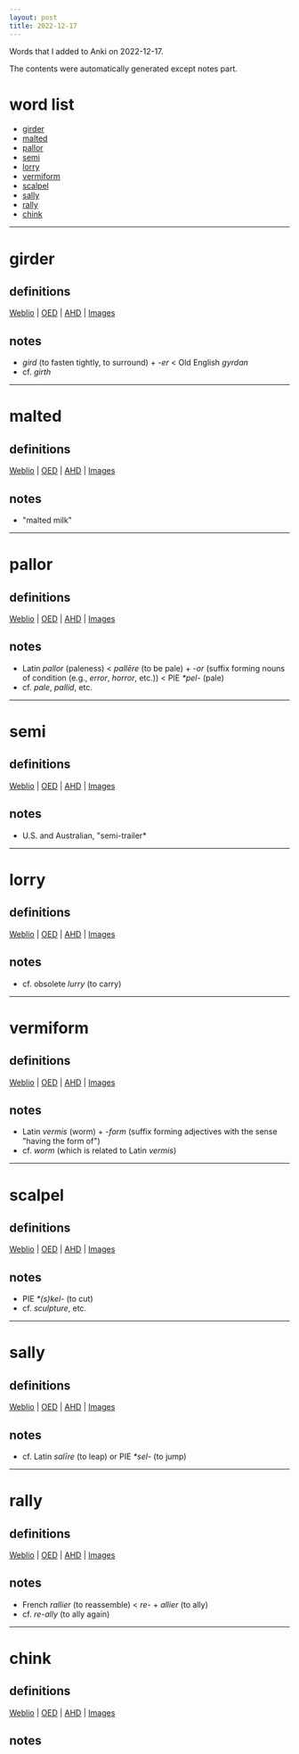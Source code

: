 ```yaml
---
layout: post
title: 2022-12-17
---
```


Words that I added to Anki on 2022-12-17.

The contents were automatically generated except notes part.
# word list
- [girder](#girder)
- [malted](#malted)
- [pallor](#pallor)
- [semi](#semi)
- [lorry](#lorry)
- [vermiform](#vermiform)
- [scalpel](#scalpel)
- [sally](#sally)
- [rally](#rally)
- [chink](#chink)

---

# girder
## definitions
[Weblio](https://ejje.weblio.jp/content_find?query=girder&searchType=exact)
|
[OED](https://www.oed.com/search?q=girder)
|
[AHD](https://www.ahdictionary.com/word/search.html?q=girder)
|
[Images](https://www.google.com/search?tbm=isch&q=girder)

## notes
- *gird* (to fasten tightly, to surround) + *-er* &lt; Old English *gyrdan*
- cf. *girth*

---

# malted
## definitions
[Weblio](https://ejje.weblio.jp/content_find?query=malted&searchType=exact)
|
[OED](https://www.oed.com/search?q=malted)
|
[AHD](https://www.ahdictionary.com/word/search.html?q=malted)
|
[Images](https://www.google.com/search?tbm=isch&q=malted)

## notes
- "malted milk"

---

# pallor
## definitions
[Weblio](https://ejje.weblio.jp/content_find?query=pallor&searchType=exact)
|
[OED](https://www.oed.com/search?q=pallor)
|
[AHD](https://www.ahdictionary.com/word/search.html?q=pallor)
|
[Images](https://www.google.com/search?tbm=isch&q=pallor)

## notes
- Latin *pallor* (paleness) &lt; *pallēre* (to be pale) + *-or* (suffix forming nouns of condition (e.g., *error*, *horror*, etc.)) &lt; PIE *\*pel-* (pale)
- cf. *pale*, *pallid*, etc.

---

# semi
## definitions
[Weblio](https://ejje.weblio.jp/content_find?query=semi&searchType=exact)
|
[OED](https://www.oed.com/search?q=semi)
|
[AHD](https://www.ahdictionary.com/word/search.html?q=semi)
|
[Images](https://www.google.com/search?tbm=isch&q=semi)

## notes
- U.S. and Australian, "semi-trailer*

---

# lorry
## definitions
[Weblio](https://ejje.weblio.jp/content_find?query=lorry&searchType=exact)
|
[OED](https://www.oed.com/search?q=lorry)
|
[AHD](https://www.ahdictionary.com/word/search.html?q=lorry)
|
[Images](https://www.google.com/search?tbm=isch&q=lorry)

## notes
- cf. obsolete *lurry* (to carry)

---

# vermiform
## definitions
[Weblio](https://ejje.weblio.jp/content_find?query=vermiform&searchType=exact)
|
[OED](https://www.oed.com/search?q=vermiform)
|
[AHD](https://www.ahdictionary.com/word/search.html?q=vermiform)
|
[Images](https://www.google.com/search?tbm=isch&q=vermiform)

## notes
- Latin *vermis* (worm) + *-form* (suffix forming adjectives with the sense "having the form of")
- cf. *worm* (which is related to Latin *vermis*)

---

# scalpel
## definitions
[Weblio](https://ejje.weblio.jp/content_find?query=scalpel&searchType=exact)
|
[OED](https://www.oed.com/search?q=scalpel)
|
[AHD](https://www.ahdictionary.com/word/search.html?q=scalpel)
|
[Images](https://www.google.com/search?tbm=isch&q=scalpel)

## notes
- PIE *\*(s)kel-* (to cut)
- cf. *sculpture*, etc.

---

# sally
## definitions
[Weblio](https://ejje.weblio.jp/content_find?query=sally&searchType=exact)
|
[OED](https://www.oed.com/search?q=sally)
|
[AHD](https://www.ahdictionary.com/word/search.html?q=sally)
|
[Images](https://www.google.com/search?tbm=isch&q=sally)

## notes
- cf. Latin *salīre* (to leap) or PIE *\*sel-* (to jump)

---

# rally
## definitions
[Weblio](https://ejje.weblio.jp/content_find?query=rally&searchType=exact)
|
[OED](https://www.oed.com/search?q=rally)
|
[AHD](https://www.ahdictionary.com/word/search.html?q=rally)
|
[Images](https://www.google.com/search?tbm=isch&q=rally)

## notes
- French *rallier* (to reassemble) &lt; *re-* + *allier* (to ally)
- cf. *re-ally* (to ally again)

---

# chink
## definitions
[Weblio](https://ejje.weblio.jp/content_find?query=chink&searchType=exact)
|
[OED](https://www.oed.com/search?q=chink)
|
[AHD](https://www.ahdictionary.com/word/search.html?q=chink)
|
[Images](https://www.google.com/search?tbm=isch&q=chink)

## notes

